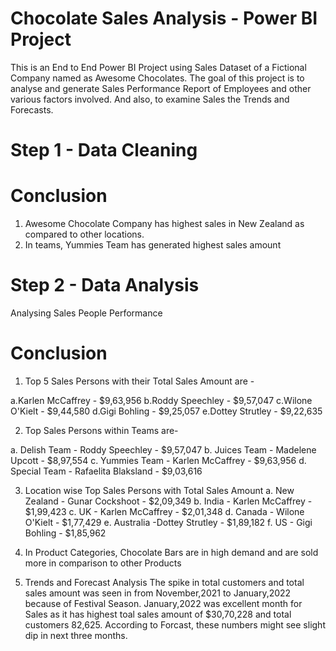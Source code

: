 # Chocolate Sales Analysis - Power BI Project
This is an End to End Power BI Project using Sales Dataset of a Fictional Company named as Awesome Chocolates. The goal of this project is to analyse and generate Sales Performance Report of Employees and other various factors involved. And also, to examine Sales the Trends and Forecasts. 
# Step 1 - Data Cleaning
# Conclusion
1. Awesome Chocolate Company has highest sales in New Zealand as compared to other locations.
2. In teams, Yummies Team has generated highest sales amount

# Step 2 - Data Analysis
Analysing Sales People Performance
# Conclusion
1. Top 5 Sales Persons with their Total Sales Amount are -

  a.Karlen McCaffrey - $9,63,956
  b.Roddy Speechley - $9,57,047
  c.Wilone O'Kielt - $9,44,580
  d.Gigi Bohling - $9,25,057
  e.Dottey Strutley - $9,22,635 

2. Top Sales Persons within Teams are-
 
  a. Delish Team - Roddy Speechley - $9,57,047
  b. Juices Team - Madelene Upcott - $8,97,554
  c. Yummies Team - Karlen McCaffrey - $9,63,956
  d. Special Team - Rafaelita Blaksland - $9,03,616

3. Location wise Top Sales Persons with Total Sales Amount
  a. New Zealand - Gunar Cockshoot - $2,09,349
  b. India - Karlen McCaffrey - $1,99,423
  c. UK - Karlen McCaffrey - $2,01,348
  d. Canada - Wilone O'Kielt - $1,77,429
e. Australia -Dottey Strutley - $1,89,182
f. US - Gigi Bohling - $1,85,962

4. In Product Categories, Chocolate Bars are in high demand and are sold more in comparison to other Products

5. Trends and Forecast Analysis
The spike in total customers and total sales amount was seen in from November,2021 to January,2022 because of Festival Season. January,2022 was excellent month for Sales as it has highest toal sales amount of $30,70,228 and total customers 82,625. According to Forcast, these numbers might see slight dip in next three months.
 




 
